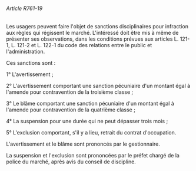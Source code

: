 ###### Article R761-19

Les usagers peuvent faire l'objet de sanctions disciplinaires pour infraction aux règles qui régissent le marché. L'intéressé doit être mis à même de présenter ses observations, dans les conditions prévues aux articles L. 121-1, L. 121-2 et L. 122-1 du code des relations entre le public et l'administration.

Ces sanctions sont :

1° L'avertissement ;

2° L'avertissement comportant une sanction pécuniaire d'un montant égal à l'amende pour contravention de la troisième classe ;

3° Le blâme comportant une sanction pécuniaire d'un montant égal à l'amende pour contravention de la quatrième classe ;

4° La suspension pour une durée qui ne peut dépasser trois mois ;

5° L'exclusion comportant, s'il y a lieu, retrait du contrat d'occupation.

L'avertissement et le blâme sont prononcés par le gestionnaire.

La suspension et l'exclusion sont prononcées par le préfet chargé de la police du marché, après avis du conseil de discipline.

